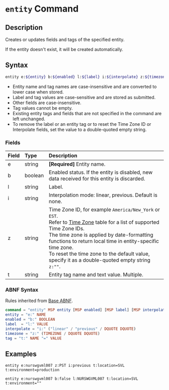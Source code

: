 # `entity` Command

## Description

Creates or updates fields and tags of the specified entity.

If the entity doesn't exist, it will be created automatically.

## Syntax

```bash
entity e:${entity} b:${enabled} l:${label} i:${interpolate} z:${timezone} t:${tag-1}=${text} t:${tag-2}=${text}
```

* Entity name and tag names are case-insensitive and are converted to lower case when stored.
* Label and tag values are case-sensitive and are stored as submitted.
* Other fields are case-insensitive.
* Tag values cannot be empty.
* Existing entity tags and fields that are not specified in the command are left unchanged.
* To remove the label or an entity tag or to reset the Time Zone ID or Interpolate fields, set the value to a double-quoted empty string.

### Fields

| **Field** | **Type** | **Description** |
|:---|:---|:---|
| e         | string           | **[Required]** Entity name. |
| b         | boolean          | Enabled status. If the entity is disabled, new data received for this entity is discarded. |
| l         | string           | Label. |
| i         | string           | Interpolation mode: linear, previous. Default is none. |
| z         | string           | Time Zone ID, for example `America/New_York` or `EST`.<br>Refer to [Time Zone](../../shared/timezone-list.md) table for a list of supported Time Zone IDs.<br>The time zone is applied by date-formatting functions to return local time in entity-specific time zone.<br>To reset the time zone to the default value, specify it as a double-quoted empty string `z:""`. |
| t         | string           | Entity tag name and text value. Multiple. |

### ABNF Syntax

Rules inherited from [Base ABNF](base-abnf.md).

```elm
command = "entity" MSP entity [MSP enabled] [MSP label] [MSP interpolate] [MSP timezone] 1*(MSP tag)
entity = "e:" NAME
enabled = "b:" BOOLEAN
label  = "l:" VALUE
interpolate = "i:" ("linear" / "previous" / DQUOTE DQUOTE)
timezone = "z:" (TIMEZONE / DQUOTE DQUOTE)
tag = "t:" NAME "=" VALUE
```

## Examples

```ls
entity e:nurswgvml007 z:PST i:previous t:location=SVL t:environment=production
```

```ls
entity e:nurswgvml007 b:false l:NURSWGVML007 t:location=SVL t:environment=""
```

